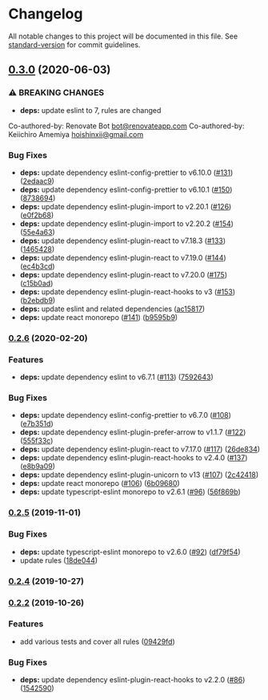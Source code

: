 # Changelog

All notable changes to this project will be documented in this file. See [standard-version](https://github.com/conventional-changelog/standard-version) for commit guidelines.

## [0.3.0](https://github.com/Hoishin/eslint-config-hoishin/compare/v0.2.6...v0.3.0) (2020-06-03)

### ⚠ BREAKING CHANGES

-   **deps:** update eslint to 7, rules are changed

Co-authored-by: Renovate Bot <bot@renovateapp.com>
Co-authored-by: Keiichiro Amemiya <hoishinxii@gmail.com>

### Bug Fixes

-   **deps:** update dependency eslint-config-prettier to v6.10.0 ([#131](https://github.com/Hoishin/eslint-config-hoishin/issues/131)) ([2edaac9](https://github.com/Hoishin/eslint-config-hoishin/commit/2edaac9894f6ca74b302aab7ea8e6c5c1cc7bb39))
-   **deps:** update dependency eslint-config-prettier to v6.10.1 ([#150](https://github.com/Hoishin/eslint-config-hoishin/issues/150)) ([8738694](https://github.com/Hoishin/eslint-config-hoishin/commit/8738694b3e98538f0f2af61ae4e8f24a904fc156))
-   **deps:** update dependency eslint-plugin-import to v2.20.1 ([#126](https://github.com/Hoishin/eslint-config-hoishin/issues/126)) ([e0f2b68](https://github.com/Hoishin/eslint-config-hoishin/commit/e0f2b6848bd860670c895bb0a0a7d280e60abbd6))
-   **deps:** update dependency eslint-plugin-import to v2.20.2 ([#154](https://github.com/Hoishin/eslint-config-hoishin/issues/154)) ([55e4a63](https://github.com/Hoishin/eslint-config-hoishin/commit/55e4a636eda4341f836d4ed855478da8faa7d9fa))
-   **deps:** update dependency eslint-plugin-react to v7.18.3 ([#133](https://github.com/Hoishin/eslint-config-hoishin/issues/133)) ([1465428](https://github.com/Hoishin/eslint-config-hoishin/commit/1465428f80b1e5df267cb62ae832bf233fde0e98))
-   **deps:** update dependency eslint-plugin-react to v7.19.0 ([#144](https://github.com/Hoishin/eslint-config-hoishin/issues/144)) ([ec4b3cd](https://github.com/Hoishin/eslint-config-hoishin/commit/ec4b3cd2adc8b7c7dfa1415b4076550576afcb39))
-   **deps:** update dependency eslint-plugin-react to v7.20.0 ([#175](https://github.com/Hoishin/eslint-config-hoishin/issues/175)) ([c15b0ad](https://github.com/Hoishin/eslint-config-hoishin/commit/c15b0ad7d583281d7923d99c62d1757abe014f41))
-   **deps:** update dependency eslint-plugin-react-hooks to v3 ([#153](https://github.com/Hoishin/eslint-config-hoishin/issues/153)) ([b2ebdb9](https://github.com/Hoishin/eslint-config-hoishin/commit/b2ebdb9879f31dd4c3b031acd0ac7d0181906538))
-   **deps:** update eslint and related dependencies ([ac15817](https://github.com/Hoishin/eslint-config-hoishin/commit/ac15817fec27ccd017e56aa436fe97719c6b46c6))
-   **deps:** update react monorepo ([#141](https://github.com/Hoishin/eslint-config-hoishin/issues/141)) ([b9595b9](https://github.com/Hoishin/eslint-config-hoishin/commit/b9595b9d69a6439ff187d6552496ef2407c73e21))

### [0.2.6](https://github.com/Hoishin/eslint-config-hoishin/compare/v0.2.5...v0.2.6) (2020-02-20)

### Features

-   **deps:** update dependency eslint to v6.7.1 ([#113](https://github.com/Hoishin/eslint-config-hoishin/issues/113)) ([7592643](https://github.com/Hoishin/eslint-config-hoishin/commit/7592643937ba62b3dc67a7e286d1777b1eadae12))

### Bug Fixes

-   **deps:** update dependency eslint-config-prettier to v6.7.0 ([#108](https://github.com/Hoishin/eslint-config-hoishin/issues/108)) ([e7b351d](https://github.com/Hoishin/eslint-config-hoishin/commit/e7b351d22d89430c49df3e6c41130d0effc9bf6e))
-   **deps:** update dependency eslint-plugin-prefer-arrow to v1.1.7 ([#122](https://github.com/Hoishin/eslint-config-hoishin/issues/122)) ([555f33c](https://github.com/Hoishin/eslint-config-hoishin/commit/555f33c7a22ecf205915cd38fd592baae2c09b0e))
-   **deps:** update dependency eslint-plugin-react to v7.17.0 ([#117](https://github.com/Hoishin/eslint-config-hoishin/issues/117)) ([26de834](https://github.com/Hoishin/eslint-config-hoishin/commit/26de83467eebf7b59ad3822a2bfe3e5e0106cf94))
-   **deps:** update dependency eslint-plugin-react-hooks to v2.4.0 ([#137](https://github.com/Hoishin/eslint-config-hoishin/issues/137)) ([e8b9a09](https://github.com/Hoishin/eslint-config-hoishin/commit/e8b9a09c1513cef2d1882add46d56a5cd35191b8))
-   **deps:** update dependency eslint-plugin-unicorn to v13 ([#107](https://github.com/Hoishin/eslint-config-hoishin/issues/107)) ([2c42418](https://github.com/Hoishin/eslint-config-hoishin/commit/2c42418b95fa68aec7b6751c4148d644bef3b55a))
-   **deps:** update react monorepo ([#106](https://github.com/Hoishin/eslint-config-hoishin/issues/106)) ([6b09680](https://github.com/Hoishin/eslint-config-hoishin/commit/6b09680b8cab7538b351a6e24b38afaaa589ced2))
-   **deps:** update typescript-eslint monorepo to v2.6.1 ([#96](https://github.com/Hoishin/eslint-config-hoishin/issues/96)) ([56f869b](https://github.com/Hoishin/eslint-config-hoishin/commit/56f869b29dd912fa69e4f0d3bcc5fb848d320181))

### [0.2.5](https://github.com/Hoishin/eslint-config-hoishin/compare/v0.2.4...v0.2.5) (2019-11-01)

### Bug Fixes

-   **deps:** update typescript-eslint monorepo to v2.6.0 ([#92](https://github.com/Hoishin/eslint-config-hoishin/issues/92)) ([df79f54](https://github.com/Hoishin/eslint-config-hoishin/commit/df79f54bedbac626051f5ca48e6e28b4978aeb18))
-   update rules ([18de044](https://github.com/Hoishin/eslint-config-hoishin/commit/18de044f6ae3185795a64c376afff0e5ad1adf2e))

### [0.2.4](https://github.com/Hoishin/eslint-config-hoishin/compare/v0.2.3...v0.2.4) (2019-10-27)

### [0.2.2](https://github.com/Hoishin/eslint-config-hoishin/compare/v0.2.1...v0.2.2) (2019-10-26)

### Features

-   add various tests and cover all rules ([09429fd](https://github.com/Hoishin/eslint-config-hoishin/commit/09429fdc02a7dd79cc797bf2564441bafec459a9))

### Bug Fixes

-   **deps:** update dependency eslint-plugin-react-hooks to v2.2.0 ([#86](https://github.com/Hoishin/eslint-config-hoishin/issues/86)) ([1542590](https://github.com/Hoishin/eslint-config-hoishin/commit/1542590b5136df1842c0c43f192c6bbe41f5b866))
